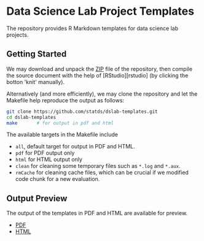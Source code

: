 Data Science Lab Project Templates
==============================

The repository provides R Markdown templates for data science lab projects.


## Getting Started

We may download and unpack the [ZIP][zip] file of the repository, then compile
the source document with the help of [RStudio][rstudio] (by clicking the botton
'knit' manually).

Alternatively (and more efficiently), we may clone the repository and let the
Makefile help reproduce the output as follows:

```bash
git clone https://github.com/statds/dslab-templates.git
cd dslab-templates
make       # for output in pdf and html
```

The available targets in the Makefile include

- `all`, default target for output in PDF and HTML.
- `pdf` for PDF output only
- `html`  for HTML output only
- `clean` for cleaning some temporary files such as `*.log` and `*.aux`.
- `rmCache` for cleaning cache files, which can be crucial if we modified
    code chunk for a new evaluation.


## Output Preview

The output of the templates in PDF and HTML are available for preview.

- [PDF](https://statds.github.io/dslab-templates/template.pdf)
- [HTML](https://statds.github.io/dslab-templates/)



[zip]: https://github.com/statds/dslab-templates/archive/master.zip
[rstudo]: https://www.rstudio.com/
